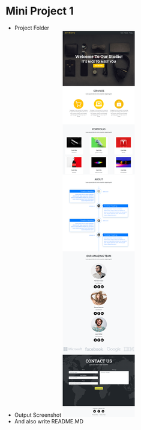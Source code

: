 # Mini Project 1

- Project Folder
- Output Screenshot
  <img src="https://github.com/ArcherInfotechInhouseTraining/Web_Development_Mini_Projects/blob/main/NItin/Mini%20Project%201/Output%20Screenshots/website%20screen%20shot.png?raw=true" alt="mini project 1 output">
- And also write README.MD
